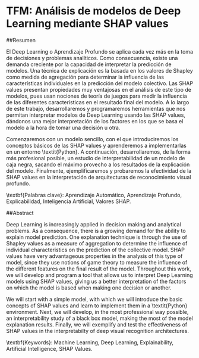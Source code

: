 # TFM: Análisis de modelos de Deep Learning mediante SHAP values



##Resumen 

El Deep Learning o Aprendizaje Profundo se aplica cada vez más en la toma de decisiones y problemas analíticos. Como consecuencia, existe una demanda creciente por la capacidad de interpretar la predicción de modelos. Una técnica de explicación es la basada en los valores de Shapley como medida de agregación para determinar la influencia de las características individuales en la predicción del modelo colectivo. Las SHAP values presentan propiedades muy ventajosas en el análisis de este tipo de modelos, pues usan nociones de teoría de juegos para medir la influencia de las diferentes características en el resultado final del modelo. A lo largo de este trabajo, desarrollaremos y programaremos herramientas que nos permitan interpretar modelos de Deep Learning usando las SHAP values, dándonos una mejor interpretación de los factores en los que se basa el modelo a la hora de tomar una decisión u otra.

Comenzaremos con un modelo sencillo, con el que introduciremos los conceptos básicos de las SHAP values y aprenderemos a implementarlas en un entorno \textit{Python}. A continuación, desarrollaremos, de la forma más profesional posible, un estudio de interpretabilidad de un modelo de caja negra, sacando el máximo provecho a los resultados de la explicación del modelo. Finalmente, ejemplificaremos y probaremos la efectividad de la SHAP values en la interpretación de arquitecturas de reconocimiento visual profundo. 

\textbf{Palabras clave}: Aprendizaje Automático, Aprendizaje Profundo, Explicabilidad, Inteligencia Artificial, Valores SHAP.

##Abstract 

Deep Learning is increasingly applied in decision making and analytical problems. As a consequence, there is a growing demand for the ability to explain model prediction. One explanation technique is through the use of Shapley values as a measure of aggregation to determine the influence of individual characteristics on the prediction of the collective model. SHAP values have very advantageous properties in the analysis of this type of model, since they use notions of game theory to measure the influence of the different features on the final result of the model. Throughout this work, we will develop and program a tool that allows us to interpret Deep Learning models using SHAP values, giving us a better interpretation of the factors on which the model is based when making one decision or another. 

We will start with a simple model, with which we will introduce the basic concepts of SHAP values and learn to implement them in a \textit{Python} environment. Next, we will develop, in the most professional way possible, an interpretability study of a black box model, making the most of the model explanation results. Finally, we will exemplify and test the effectiveness of SHAP values in the interpretabilty of deep visual recognition architectures.

\textbf{Keywords}:  Machine Learning, Deep Learning, Explainability, Artificial Intelligence, SHAP Values.
